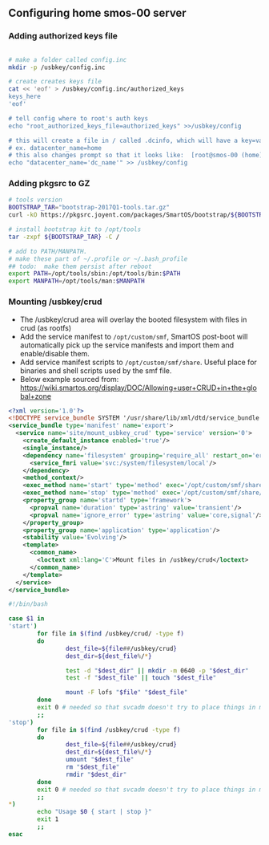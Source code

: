 ## Configuring home smos-00 server

### Adding authorized keys file

```bash

# make a folder called config.inc
mkdir -p /usbkey/config.inc

# create creates keys file
cat << 'eof' > /usbkey/config.inc/authorized_keys
keys_here
'eof'

# tell config where to root's auth keys
echo "root_authorized_keys_file=authorized_keys" >>/usbkey/config

# this will create a file in / called .dcinfo, which will have a key=val 
# ex. datacenter_name=home
# this also changes prompt so that it looks like:  [root@smos-00 (home) ~]
echo "datacenter_name='dc_name'" >> /usbkey/config
```

### Adding pkgsrc to GZ

```bash
# tools version
BOOTSTRAP_TAR="bootstrap-2017Q1-tools.tar.gz"
curl -kO https://pkgsrc.joyent.com/packages/SmartOS/bootstrap/${BOOTSTRAP_TAR}

# install bootstrap kit to /opt/tools
tar -zxpf ${BOOTSTRAP_TAR} -C /

# add to PATH/MANPATH.
# make these part of ~/.profile or ~/.bash_profile
## todo:  make them persist after reboot
export PATH=/opt/tools/sbin:/opt/tools/bin:$PATH
export MANPATH=/opt/tools/man:$MANPATH
```

### Mounting /usbkey/crud
- The /usbkey/crud area will overlay the booted filesystem with files in crud (as rootfs)
- Add the service manifest to `/opt/custom/smf`, SmartOS post-boot will automatically pick up the service manifests and import them and enable/disable them.
- Add service manifest scripts to `/opt/custom/smf/share`.  Useful place for binaries and shell scripts used by the smf file.
- Below example sourced from:  https://wiki.smartos.org/display/DOC/Allowing+user+CRUD+in+the+global+zone
```xml
<?xml version='1.0'?>
<!DOCTYPE service_bundle SYSTEM '/usr/share/lib/xml/dtd/service_bundle.dtd.1'>
<service_bundle type='manifest' name='export'>
  <service name='site/mount_usbkey_crud' type='service' version='0'>
    <create_default_instance enabled='true'/>
    <single_instance/>
    <dependency name='filesystem' grouping='require_all' restart_on='error' type='service'>
      <service_fmri value='svc:/system/filesystem/local'/>
    </dependency>
    <method_context/>
    <exec_method name='start' type='method' exec='/opt/custom/smf/share/mount_usbkey_crud start' timeout_seconds='60'/>
    <exec_method name='stop' type='method' exec='/opt/custom/smf/share/mount_usbkey_crud stop' timeout_seconds='60'/>
    <property_group name='startd' type='framework'>
      <propval name='duration' type='astring' value='transient'/>
      <propval name='ignore_error' type='astring' value='core,signal'/>
    </property_group>
    <property_group name='application' type='application'/>
    <stability value='Evolving'/>
    <template>
      <common_name>
        <loctext xml:lang='C'>Mount files in /usbkey/crud</loctext>
      </common_name>
    </template>
  </service>
</service_bundle>

```

```bash
#!/bin/bash

case $1 in
'start')
        for file in $(find /usbkey/crud/ -type f)
        do
                dest_file=${file##/usbkey/crud}
                dest_dir=${dest_file%/*}

                test -d "$dest_dir" || mkdir -m 0640 -p "$dest_dir"
                test -f "$dest_file" || touch "$dest_file"

                mount -F lofs "$file" "$dest_file"
        done
        exit 0 # needed so that svcadm doesn't try to place things in maintenace mode because of errors in above
        ;;
'stop')
        for file in $(find /usbkey/crud -type f)
        do
                dest_file=${file##/usbkey/crud}
                dest_dir=${dest_file%/*}
                umount "$dest_file"
                rm "$dest_file"
                rmdir "$dest_dir"
        done
        exit 0 # needed so that svcadm doesn't try to place things in maintenace mode because of errors in above
        ;;
*)
        echo "Usage $0 { start | stop }"
        exit 1
        ;;
esac

```
